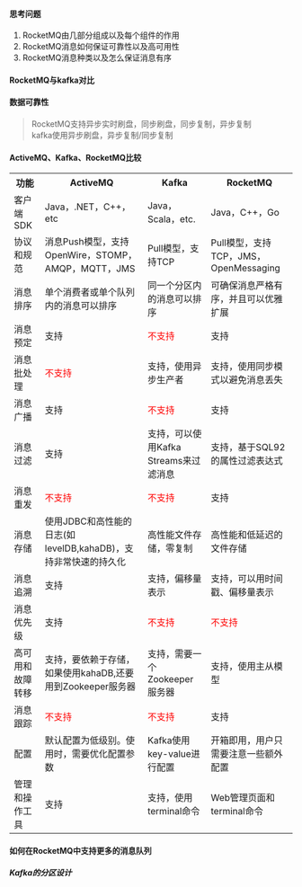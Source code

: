 #### 思考问题
1. RocketMQ由几部分组成以及每个组件的作用
2. RocketMQ消息如何保证可靠性以及高可用性
3. RocketMQ消息种类以及怎么保证消息有序
#### RocketMQ与kafka对比
#### 数据可靠性
> RocketMQ支持异步实时刷盘，同步刷盘，同步复制，异步复制   
kafka使用异步刷盘，异步复制/同步复制   

#### ActiveMQ、Kafka、RocketMQ比较

<table>
    <tr>
        <th>功能</th>
        <th>ActiveMQ</th>
        <th>Kafka</th>
        <th>RocketMQ</th>
    </tr>
    <tr>
       <td>客户端SDK</td> 
       <td>Java，.NET，C++，etc</td>
       <td>Java，Scala，etc.</td>
       <td>Java，C++，Go</td> 
    </tr>
    <tr>
       <td>协议和规范</td> 
       <td>消息Push模型，支持OpenWire，STOMP，AMQP，MQTT，JMS</td>
       <td>Pull模型，支持TCP</td>
       <td>Pull模型，支持TCP，JMS，OpenMessaging</td>
    </tr>
    <tr>
       <td>消息排序</td> 
       <td>单个消费者或单个队列内的消息可以排序</td>
       <td>同一个分区内的消息可以排序</td>
       <td>可确保消息严格有序，并且可以优雅扩展</td>   
    </tr>
    <tr>
       <td>消息预定</td> 
       <td>支持</td>
       <td style="color:red">不支持</td>
       <td>支持</td>
    </tr>
    <tr>
       <td>消息批处理</td> 
       <td style="color:red">不支持</td>
       <td>支持，使用异步生产者</td>
       <td>支持，使用同步模式以避免消息丢失</td> 
    </tr>
    <tr>
       <td>消息广播</td> 
       <td>支持</td>
       <td style="color:red">不支持</td>
       <td>支持</td>
    </tr>
    <tr>
       <td>消息过滤</td> 
       <td>支持</td>
       <td>支持，可以使用Kafka Streams来过滤消息</td>
       <td>支持，基于SQL92的属性过滤表达式</td> 
    </tr>
    <tr>
       <td>消息重发</td> 
       <td style="color:red">不支持</td>
       <td style="color:red">不支持</td>
       <td>支持</td>
    </tr>
    <tr>
       <td>消息存储</td> 
       <td>使用JDBC和高性能的日志(如levelDB,kahaDB)，支持非常快速的持久化</td>
       <td>高性能文件存储，零复制</td>
       <td>高性能和低延迟的文件存储</td>   
    </tr>
    <tr>
       <td>消息追溯</td> 
       <td>支持</td>
       <td>支持，偏移量表示</td>
       <td>支持，可以用时间戳、偏移量表示</td>
    </tr>
    <tr>
       <td>消息优先级</td> 
       <td>支持</td>
       <td style="color:red">不支持</td>
       <td style="color:red">不支持</td>
    </tr>
    <tr>
       <td>高可用和故障转移</td> 
       <td>支持，要依赖于存储，如果使用kahaDB,还要用到Zookeeper服务器</td>
       <td>支持，需要一个Zookeeper服务器</td>
       <td>支持，使用主从模型</td>
    </tr>
    <tr>
       <td>消息跟踪</td> 
       <td style="color:red">不支持</td>
       <td style="color:red">不支持</td>
       <td>支持</td> 
    </tr>
    <tr>
       <td>配置</td> 
       <td>默认配置为低级别。使用时，需要优化配置参数</td>
       <td>Kafka使用key-value进行配置</td> 
       <td>开箱即用，用户只需要注意一些额外配置</td>
    </tr>
    <tr>
       <td>管理和操作工具</td> 
       <td>支持</td>
       <td>支持，使用terminal命令</td>
       <td>Web管理页面和terminal命令</td>   
    </tr>
</table>

#### 如何在RocketMQ中支持更多的消息队列
##### Kafka的分区设计



